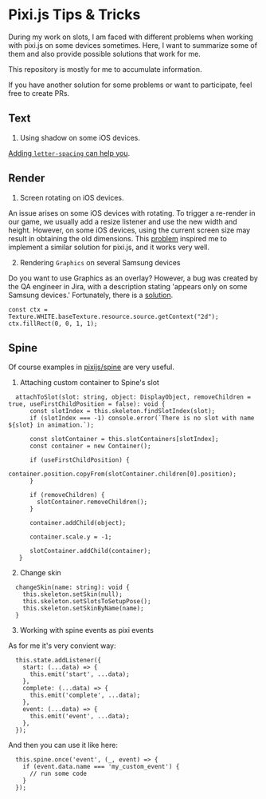# Pixi.js Tips & Tricks

During my work on slots, I am faced with different problems when working with pixi.js on some devices sometimes. Here, I want to summarize some of them and also provide possible solutions that work for me.

This repository is mostly for me to accumulate information.

If you have another solution for some problems or want to participate, feel free to create PRs.

## Text

1. Using shadow on some iOS devices.

[Adding `letter-spacing` can help you](https://github.com/pixijs/pixijs/issues/6817).

## Render

1. Screen rotating on iOS devices.

An issue arises on some iOS devices with rotating.
To trigger a re-render in our game, we usually add a resize listener and use the new width and height.
However, on some iOS devices, using the current screen size may result in obtaining the old dimensions.
This [problem](https://discourse.elm-lang.org/t/incorrect-onresize-window-dimensions-in-some-browsers-on-ios/7232) inspired me to implement a similar solution for pixi.js, and it works very well.

2. Rendering `Graphics` on several Samsung devices

Do you want to use Graphics as an overlay? However, a bug was created by the QA engineer in Jira, with a description stating 'appears only on some Samsung devices.' Fortunately, there is a [solution](https://github.com/pixijs/pixijs/issues/8315).

```
const ctx = Texture.WHITE.baseTexture.resource.source.getContext("2d");
ctx.fillRect(0, 0, 1, 1);
```
## Spine

Of course examples in [pixijs/spine](https://github.com/pixijs/spine/blob/master/examples/index.md) are very useful.

1. Attaching custom container to Spine's slot

```
  attachToSlot(slot: string, object: DisplayObject, removeChildren = true, useFirstChildPosition = false): void {
      const slotIndex = this.skeleton.findSlotIndex(slot);
      if (slotIndex === -1) console.error(`There is no slot with name ${slot} in animation.`);
  
      const slotContainer = this.slotContainers[slotIndex];
      const container = new Container();
  
      if (useFirstChildPosition) {
        container.position.copyFrom(slotContainer.children[0].position);
      }
  
      if (removeChildren) {
        slotContainer.removeChildren();
      }
  
      container.addChild(object);
  
      container.scale.y = -1;
  
      slotContainer.addChild(container);
   }
```

2. Change skin

```
  changeSkin(name: string): void {
    this.skeleton.setSkin(null);
    this.skeleton.setSlotsToSetupPose();
    this.skeleton.setSkinByName(name);
  }
```

3. Working with spine events as pixi events

As for me it's very convient way:
```
  this.state.addListener({
    start: (...data) => {
      this.emit('start', ...data);
    },
    complete: (...data) => {
      this.emit('complete', ...data);
    },
    event: (...data) => {
      this.emit('event', ...data);
    },
  });
```

And then you can use it like here:
```
  this.spine.once('event', (_, event) => {
    if (event.data.name === 'my_custom_event') {
      // run some code
    }
  });
```
